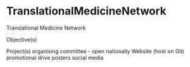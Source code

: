 # TranslationalMedicineNetwork
Translational Medicine Network

Objective(s)

Project(s)
organising committee - open nationally
Website (host on Git)
promotional drive
posters
social media
